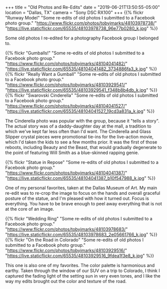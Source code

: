 +++
title = "Old Photos and Re-Edits"
date = "2019-06-21T13:50:55-05:00"
location = "Dallas, TX"
camera = "Sony DSC RX100"
+++
{{% flickr "Runway Model"
           "Some re-edits of old photos I submitted to a Facebook photo group."
           "https://www.flickr.com/photos/tobyjmarks/48103978738/"
           "https://live.staticflickr.com/65535/48103978738_96e77b0280_k.jpg" %}}
<!--more-->
Some old photos I re-edited for a photography Facebook group I belonged to.

{{% flickr "Gumballs!"
           "Some re-edits of old photos I submitted to a Facebook photo group."
           "https://www.flickr.com/photos/tobyjmarks/48104041482/"
           "https://live.staticflickr.com/65535/48104041482_3734886fa3_k.jpg" %}}
{{% flickr "Really Want a Gumball"
           "Some re-edits of old photos I submitted to a Facebook photo group."
           "https://www.flickr.com/photos/tobyjmarks/48103929541/"
           "https://live.staticflickr.com/65535/48103929541_f348b8b4db_k.jpg" %}}
{{% flickr "Swarovski Cinderella"
           "Some re-edits of old photos I submitted to a Facebook photo group."
           "https://www.flickr.com/photos/tobyjmarks/48104041527/"
           "https://live.staticflickr.com/65535/48104041527_19cd3a831a_k.jpg" %}}
           
The Cinderella photo was popular with the group, because it "tells a story". The actual story was of a daddy-daughter day at the mall, a tradition to which we've kept far less often than I'd want. The Cinderella and Glass Slipper crystal pieces were promotional tie-ins for the live-action movie, which I'd taken the kids to see a few months prior. It was the first of those reboots, including Beauty and the Beast, that would gradually degenerate to the point of featuring Will Smith as a blue-skinned rapping genie. 

{{% flickr "Statue in Repose"
           "Some re-edits of old photos I submitted to a Facebook photo group."
           "https://www.flickr.com/photos/tobyjmarks/48104041387/"
           "https://live.staticflickr.com/65535/48104041387_b10f547988_k.jpg" %}}
           
One of my personal favorites, taken at the Dallas Museum of Art. My main re-edit was to re-crop the image to focus on the hands and overall graceful posture of the statue, and I'm pleased with how it turned out. Focus is everything. You have to be brave enough to peel away everything that is not at the core of an image.

{{% flickr "Wedding Ring"
           "Some re-edits of old photos I submitted to a Facebook photo group."
           "https://www.flickr.com/photos/tobyjmarks/48103978683/"
           "https://live.staticflickr.com/65535/48103978683_2e05661766_k.jpg" %}}
{{% flickr "On the Road in Colorado"
           "Some re-edits of old photos I submitted to a Facebook photo group."
           "https://www.flickr.com/photos/tobyjmarks/48103929516/"
           "https://live.staticflickr.com/65535/48103929516_9fdea1f3e8_k.jpg" %}}
           
This one is also one of my favorites. The color palette is harmonious and earthy. Taken through the window of our SUV on a trip to Colorado, I think I captured the fading light of the setting sun in very even tones, and I like the way my edits brought out the color and texture of the road. 
